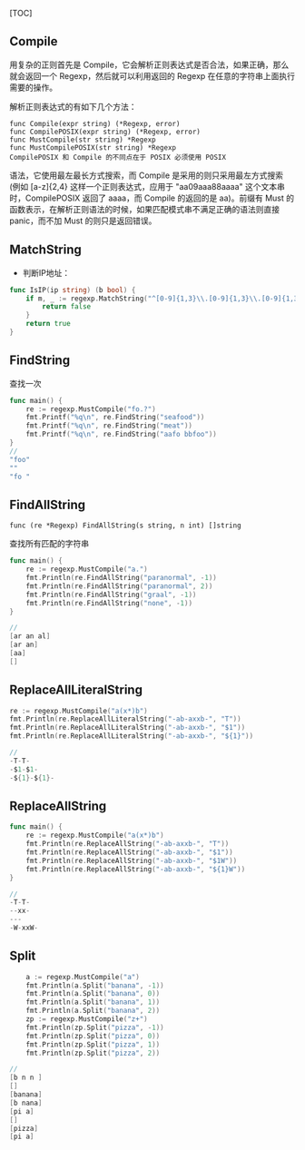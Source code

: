 [TOC]

## Compile

用复杂的正则首先是 Compile，它会解析正则表达式是否合法，如果正确，那么就会返回一个 Regexp，然后就可以利用返回的 Regexp 在任意的字符串上面执行需要的操作。

解析正则表达式的有如下几个方法：

```
func Compile(expr string) (*Regexp, error)
func CompilePOSIX(expr string) (*Regexp, error)
func MustCompile(str string) *Regexp
func MustCompilePOSIX(str string) *Regexp
CompilePOSIX 和 Compile 的不同点在于 POSIX 必须使用 POSIX 
```

语法，它使用最左最长方式搜索，而 Compile 是采用的则只采用最左方式搜索 (例如 [a-z]{2,4} 这样一个正则表达式，应用于 "aa09aaa88aaaa" 这个文本串时，CompilePOSIX 返回了 aaaa，而 Compile 的返回的是 aa)。前缀有 Must 的函数表示，在解析正则语法的时候，如果匹配模式串不满足正确的语法则直接 panic，而不加 Must 的则只是返回错误。


## MatchString

- 判断IP地址：

```go
func IsIP(ip string) (b bool) {
    if m, _ := regexp.MatchString("^[0-9]{1,3}\\.[0-9]{1,3}\\.[0-9]{1,3}\\.[0-9]{1,3}$", ip); !m {
        return false
    }
    return true
}
```


## FindString

查找一次

```go
func main() {
    re := regexp.MustCompile("fo.?")
    fmt.Printf("%q\n", re.FindString("seafood"))
    fmt.Printf("%q\n", re.FindString("meat"))
    fmt.Printf("%q\n", re.FindString("aafo bbfoo"))
}
//
"foo"
""
"fo "
```

## FindAllString

`func (re *Regexp) FindAllString(s string, n int) []string`

查找所有匹配的字符串

```go
func main() {
    re := regexp.MustCompile("a.")
    fmt.Println(re.FindAllString("paranormal", -1))
    fmt.Println(re.FindAllString("paranormal", 2))
    fmt.Println(re.FindAllString("graal", -1))
    fmt.Println(re.FindAllString("none", -1))
}

//
[ar an al]
[ar an]
[aa]
[]
```

## ReplaceAllLiteralString

```go
re := regexp.MustCompile("a(x*)b")
fmt.Println(re.ReplaceAllLiteralString("-ab-axxb-", "T"))
fmt.Println(re.ReplaceAllLiteralString("-ab-axxb-", "$1"))
fmt.Println(re.ReplaceAllLiteralString("-ab-axxb-", "${1}"))

//
-T-T-
-$1-$1-
-${1}-${1}-
```

## ReplaceAllString

```go
func main() {
    re := regexp.MustCompile("a(x*)b")
    fmt.Println(re.ReplaceAllString("-ab-axxb-", "T"))
    fmt.Println(re.ReplaceAllString("-ab-axxb-", "$1"))
    fmt.Println(re.ReplaceAllString("-ab-axxb-", "$1W"))
    fmt.Println(re.ReplaceAllString("-ab-axxb-", "${1}W"))
}

//
-T-T-
--xx-
---
-W-xxW-
```

## Split

```go
    a := regexp.MustCompile("a")
    fmt.Println(a.Split("banana", -1))
    fmt.Println(a.Split("banana", 0))
    fmt.Println(a.Split("banana", 1))
    fmt.Println(a.Split("banana", 2))
    zp := regexp.MustCompile("z+")
    fmt.Println(zp.Split("pizza", -1))
    fmt.Println(zp.Split("pizza", 0))
    fmt.Println(zp.Split("pizza", 1))
    fmt.Println(zp.Split("pizza", 2))

//
[b n n ]
[]
[banana]
[b nana]
[pi a]
[]
[pizza]
[pi a]
```